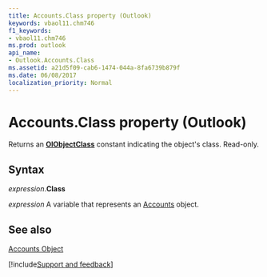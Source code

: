 ```yaml
---
title: Accounts.Class property (Outlook)
keywords: vbaol11.chm746
f1_keywords:
- vbaol11.chm746
ms.prod: outlook
api_name:
- Outlook.Accounts.Class
ms.assetid: a21d5f09-cab6-1474-044a-8fa6739b879f
ms.date: 06/08/2017
localization_priority: Normal
---
```



# Accounts.Class property (Outlook)

Returns an  **[OlObjectClass](Outlook.OlObjectClass.md)** constant indicating the object's class. Read-only.


## Syntax

_expression_.**Class**

_expression_ A variable that represents an [Accounts](Outlook.Accounts.md) object.


## See also


[Accounts Object](Outlook.Accounts.md)

[!include[Support and feedback](~/includes/feedback-boilerplate.md)]
